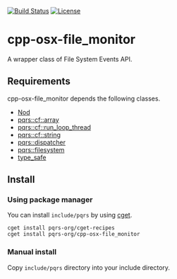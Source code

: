 [![Build Status](https://github.com/pqrs-org/cpp-osx-file_monitor/workflows/CI/badge.svg)](https://github.com/pqrs-org/cpp-osx-file_monitor/actions)
[![License](https://img.shields.io/badge/license-Boost%20Software%20License-blue.svg)](https://github.com/pqrs-org/cpp-osx-file_monitor/blob/main/LICENSE.md)

# cpp-osx-file_monitor

A wrapper class of File System Events API.

## Requirements

cpp-osx-file_monitor depends the following classes.

- [Nod](https://github.com/fr00b0/nod)
- [pqrs::cf::array](https://github.com/pqrs-org/cpp-cf-array)
- [pqrs::cf::run_loop_thread](https://github.com/pqrs-org/cpp-cf-run_loop_thread)
- [pqrs::cf::string](https://github.com/pqrs-org/cpp-cf-string)
- [pqrs::dispatcher](https://github.com/pqrs-org/cpp-dispatcher)
- [pqrs::filesystem](https://github.com/pqrs-org/cpp-filesystem)
- [type_safe](https://github.com/foonathan/type_safe)

## Install

### Using package manager

You can install `include/pqrs` by using [cget](https://github.com/pfultz2/cget).

```shell
cget install pqrs-org/cget-recipes
cget install pqrs-org/cpp-osx-file_monitor
```

### Manual install

Copy `include/pqrs` directory into your include directory.
